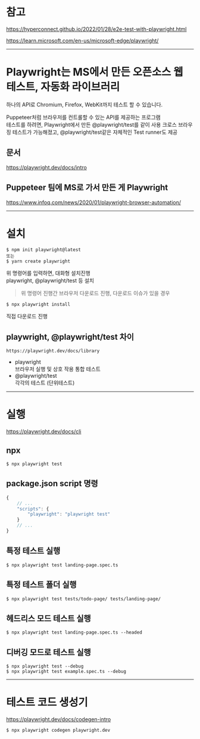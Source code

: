 # 참고

https://hyperconnect.github.io/2022/01/28/e2e-test-with-playwright.html

https://learn.microsoft.com/en-us/microsoft-edge/playwright/

---

# Playwright는 MS에서 만든 오픈소스 웹 테스트, 자동화 라이브러리

하나의 API로 Chromium, Firefox, WebKit까지 테스트 할 수 있습니다.

Puppeteer처럼 브라우저를 컨트롤할 수 있는 API를 제공하는 프로그램  
테스트를 하려면, Playwright에서 만든 @playwright/test를 같이 사용
크로스 브라우징 테스트가 가능해졌고, @playwright/test같은 자체적인 Test runner도 제공

## 문서

https://playwright.dev/docs/intro

## Puppeteer 팀에 MS로 가서 만든 게 Playwright

https://www.infoq.com/news/2020/01/playwright-browser-automation/

---

# 설치

```
$ npm init playwright@latest
또는
$ yarn create playwright
```

위 명령어를 입력하면, 대화형 설치진행  
playwright, @playwright/test 등 설치

> 위 명령어 진행간 브라우저 다운로드 진행, 다운로드 이슈가 있을 경우

```
$ npx playwright install
```

직접 다운로드 진행

## playwright, @playwright/test 차이

`https://playwright.dev/docs/library`

- playwright  
  브라우저 실행 및 상호 작용 통합 테스트
- @playwright/test  
  각각의 테스트 (단위테스트)

---

# 실행

https://playwright.dev/docs/cli

## npx

```
$ npx playwright test
```

## package.json script 명령

```javascript
{
    // ...
    "scripts": {
        "playwright": "playwright test"
    }
    // ...
}
```

## 특정 테스트 실행

```
$ npx playwright test landing-page.spec.ts
```

## 특정 테스트 폴더 실행

```
$ npx playwright test tests/todo-page/ tests/landing-page/
```

## 헤드리스 모드 테스트 실행

```
$ npx playwright test landing-page.spec.ts --headed
```

## 디버깅 모드로 테스트 실행

```
$ npx playwright test --debug
$ npx playwright test example.spec.ts --debug
```

---

# 테스트 코드 생성기

https://playwright.dev/docs/codegen-intro

```
$ npx playwright codegen playwright.dev
```
